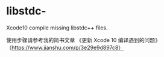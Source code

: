 # libstdc-
Xcode10 compile missing libstdc++ files.

使用步骤请参考我的简书文章 《更新 Xcode 10 编译遇到的问题》 （https://www.jianshu.com/p/3e29e9d897c8）
